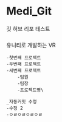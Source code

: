 # Medi_Git
깃 허브 리포 테스트

###

유니티로 개발하는 VR

    -첫번째 프로젝트
    -두번째 프로젝트
    -세번째 프로젝트
        -팀원
        -팀장
        -프로젝트명\

    _자동커밋 수정
    -수정 2
    -ㅇㄹㅇㄹㅇㄹㅇㄹ